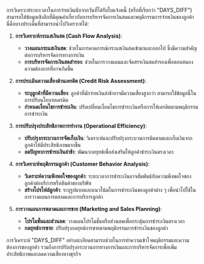 การวิเคราะห์ระยะเวลาในการจ่ายเงินนับจากวันที่ได้รับใบแจ้งหนี้ (หรือที่เรียกว่า "DAYS_DIFF") สามารถให้ข้อมูลเชิงลึกที่มีคุณค่าเกี่ยวกับการบริหารจัดการเงินสดและพฤติกรรมการจ่ายเงินของลูกค้า นี่คือบางประเด็นที่สามารถนำไปวิเคราะห์ได้:

1. **การวิเคราะห์กระแสเงินสด (Cash Flow Analysis)**:
   - **วางแผนกระแสเงินสด**: ช่วยในการคาดการณ์กระแสเงินสดเข้ามาและออกไป ซึ่งมีความสำคัญต่อการบริหารจัดการทางการเงิน
   - **การบริหารจัดการเงินสดสำรอง**: ช่วยในการวางแผนและจัดสรรเงินสดสำรองเพื่อตอบสนองความต้องการที่อาจเกิดขึ้น

2. **การประเมินความเสี่ยงด้านเครดิต (Credit Risk Assessment)**:
   - **ระบุลูกค้าที่มีความเสี่ยง**: ลูกค้าที่มักจ่ายเงินล่าช้าอาจมีความเสี่ยงสูงกว่า สามารถใช้ข้อมูลนี้ในการปรับนโยบายเครดิต
   - **กำหนดเงื่อนไขการชำระเงิน**: ปรับเปลี่ยนเงื่อนไขการชำระเงินหรือการให้เครดิตตามพฤติกรรมการชำระเงิน

3. **การปรับปรุงประสิทธิภาพการทำงาน (Operational Efficiency)**:
   - **ปรับปรุงกระบวนการจัดเก็บเงิน**: วิเคราะห์และปรับปรุงกระบวนการติดตามและเก็บเงินจากลูกค้าให้มีประสิทธิภาพมากขึ้น
   - **ลดปัญหาการชำระเงินล่าช้า**: พัฒนากลยุทธ์เพื่อส่งเสริมให้ลูกค้าชำระเงินตรงเวลา

4. **การวิเคราะห์พฤติกรรมลูกค้า (Customer Behavior Analysis)**:
   - **วิเคราะห์ความพึงพอใจของลูกค้า**: ระยะเวลาการชำระเงินอาจสัมพันธ์กับความพึงพอใจของลูกค้าต่อบริการหรือสินค้าของบริษัท
   - **สร้างโปรไฟล์ลูกค้า**: ระบุรูปแบบและแนวโน้มในการชำระเงินของลูกค้าต่าง ๆ เพื่อนำไปใช้ในการวางแผนการตลาดและการบริการลูกค้า

5. **การวางแผนการตลาดและการขาย (Marketing and Sales Planning)**:
   - **โปรโมชั่นและส่วนลด**: วางแผนโปรโมชั่นหรือส่วนลดเพื่อกระตุ้นการชำระเงินตรงเวลา
   - **กลยุทธ์การขาย**: ปรับปรุงกลยุทธ์การขายตามพฤติกรรมการชำระเงินของลูกค้า

การวิเคราะห์ "DAYS_DIFF" อย่างละเอียดสามารถช่วยในการทำความเข้าใจพฤติกรรมและความต้องการของลูกค้า รวมถึงการปรับปรุงกระบวนการทางการเงินและการบริหารจัดการเพื่อเพิ่มประสิทธิภาพและลดความเสี่ยงทางธุรกิจ